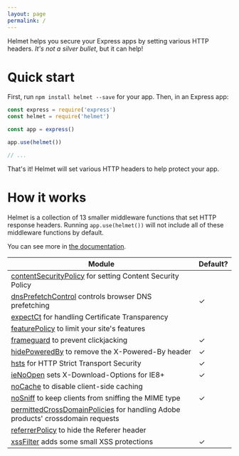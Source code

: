 ```yaml
---
layout: page
permalink: /
---
```

Helmet helps you secure your Express apps by setting various HTTP headers. *It's not a silver bullet*, but it can help!

Quick start
===========

First, run `npm install helmet --save` for your app. Then, in an Express app:

```javascript
const express = require('express')
const helmet = require('helmet')

const app = express()

app.use(helmet())

// ...
```

That's it! Helmet will set various HTTP headers to help protect your app.

How it works
============

Helmet is a collection of 13 smaller middleware functions that set HTTP response headers. Running `app.use(helmet())` will not include all of these middleware functions by default.

You can see more in [the documentation](/docs).

| Module | Default? |
|---|---|
| [contentSecurityPolicy](/docs/csp/) for setting Content Security Policy |  |
| [dnsPrefetchControl](/docs/dns-prefetch-control) controls browser DNS prefetching | ✓ |
| [expectCt](/docs/expect-ct/) for handling Certificate Transparency |  |
| [featurePolicy](/docs/feature-policy/) to limit your site's features |  |
| [frameguard](/docs/frameguard/) to prevent clickjacking | ✓ |
| [hidePoweredBy](/docs/hide-powered-by) to remove the X-Powered-By header | ✓ |
| [hsts](/docs/hsts/) for HTTP Strict Transport Security | ✓ |
| [ieNoOpen](/docs/ienoopen) sets X-Download-Options for IE8+ | ✓ |
| [noCache](/docs/nocache/) to disable client-side caching |  |
| [noSniff](/docs/dont-sniff-mimetype) to keep clients from sniffing the MIME type | ✓ |
| [permittedCrossDomainPolicies](/docs/crossdomain/) for handling Adobe products' crossdomain requests |  |
| [referrerPolicy](/docs/referrer-policy) to hide the Referer header |  |
| [xssFilter](/docs/xss-filter) adds some small XSS protections | ✓ |
